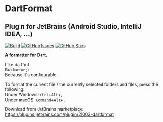 # DartFormat

## Plugin for JetBrains (Android Studio, IntelliJ IDEA, ...)

[![Build](https://github.com/eggnstone/DartFormatJetBrainsPlugin/actions/workflows/gradle.yaml/badge.svg)](https://github.com/eggnstone/DartFormatJetBrainsPlugin/actions)
[![GitHub Issues](https://img.shields.io/github/issues/eggnstone/DartFormatJetBrainsPlugin.svg)](https://github.com/eggnstone/DartFormatJetBrainsPlugin/issues)
[![GitHub Stars](https://img.shields.io/github/stars/eggnstone/DartFormatJetBrainsPlugin.svg)](https://github.com/eggnstone/DartFormatJetBrainsPlugin/stargazers)

**A formatter for Dart.**

Like dartfmt.  
But better ;)  
Because it's configurable.

To format the current file / the currently selected folders and files, press the following:  
Under Windows: `Ctrl`+`Alt`+`,`  
Under macOS: `Command`+`Alt`+`,`

Download from JetBrains marketplace:  
https://plugins.jetbrains.com/plugin/21003-dartformat
